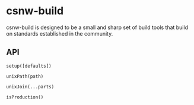# csnw-build

csnw-build is designed to be a small and sharp set of build tools that build on standards established in the community.

## API

`setup([defaults])`

`unixPath(path)`

`unixJoin(...parts)`

`isProduction()`
